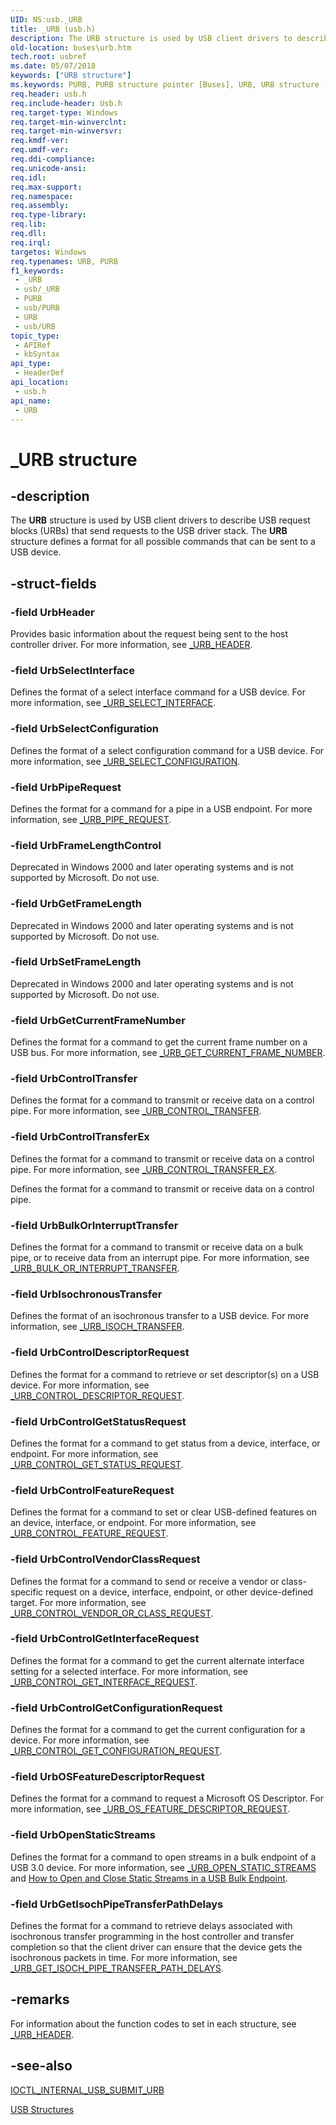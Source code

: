 ```yaml
---
UID: NS:usb._URB
title: _URB (usb.h)
description: The URB structure is used by USB client drivers to describe USB request blocks (URBs) that send requests to the USB driver stack. The URB structure defines a format for all possible commands that can be sent to a USB device.
old-location: buses\urb.htm
tech.root: usbref
ms.date: 05/07/2018
keywords: ["URB structure"]
ms.keywords: PURB, PURB structure pointer [Buses], URB, URB structure [Buses], _URB, buses.urb, usb/PURB, usb/URB, usbstrct_20441a98-258d-44d2-b414-67b336a44fac.xml
req.header: usb.h
req.include-header: Usb.h
req.target-type: Windows
req.target-min-winverclnt: 
req.target-min-winversvr: 
req.kmdf-ver: 
req.umdf-ver: 
req.ddi-compliance: 
req.unicode-ansi: 
req.idl: 
req.max-support: 
req.namespace: 
req.assembly: 
req.type-library: 
req.lib: 
req.dll: 
req.irql: 
targetos: Windows
req.typenames: URB, PURB
f1_keywords:
 - _URB
 - usb/_URB
 - PURB
 - usb/PURB
 - URB
 - usb/URB
topic_type:
 - APIRef
 - kbSyntax
api_type:
 - HeaderDef
api_location:
 - usb.h
api_name:
 - URB
---
```


# _URB structure


## -description

The <b>URB</b> structure is used by USB client drivers to describe USB request blocks (URBs) that send requests to the USB driver stack. The <b>URB</b> structure defines a format for all possible commands that can be sent to a USB device.

## -struct-fields

### -field UrbHeader

Provides basic information about the request being sent to the host controller driver. For more information, see <a href="/windows-hardware/drivers/ddi/usb/ns-usb-_urb_header">_URB_HEADER</a>.

### -field UrbSelectInterface

Defines the format of a select interface command for a USB device. For more information, see <a href="/windows-hardware/drivers/ddi/usb/ns-usb-_urb_select_interface">_URB_SELECT_INTERFACE</a>.

### -field UrbSelectConfiguration

Defines the format of a select configuration command for a USB device. For more information, see <a href="/windows-hardware/drivers/ddi/usb/ns-usb-_urb_select_configuration">_URB_SELECT_CONFIGURATION</a>.

### -field UrbPipeRequest

Defines the format for a command for a  pipe in a USB endpoint. For more information, see <a href="/windows-hardware/drivers/ddi/usb/ns-usb-_urb_pipe_request">_URB_PIPE_REQUEST</a>.

### -field UrbFrameLengthControl

Deprecated in Windows 2000 and later operating systems and is not supported by Microsoft. Do not use.

### -field UrbGetFrameLength

Deprecated in Windows 2000 and later operating systems and is not supported by Microsoft. Do not use.

### -field UrbSetFrameLength

Deprecated in Windows 2000 and later operating systems and is not supported by Microsoft. Do not use.

### -field UrbGetCurrentFrameNumber

Defines the format for a command to get the current frame number on a USB bus. For more information, see <a href="/windows-hardware/drivers/ddi/usb/ns-usb-_urb_get_current_frame_number">_URB_GET_CURRENT_FRAME_NUMBER</a>.

### -field UrbControlTransfer

Defines the format for a command to transmit or receive data on a control pipe. For more information, see <a href="/windows-hardware/drivers/ddi/usb/ns-usb-_urb_control_transfer">_URB_CONTROL_TRANSFER</a>.

### -field UrbControlTransferEx

Defines the format for a command to transmit or receive data on a control pipe. For more information, see <a href="/windows-hardware/drivers/ddi/usb/ns-usb-_urb_control_transfer_ex">_URB_CONTROL_TRANSFER_EX</a>.

Defines the format for a command to transmit or receive data on a control pipe.

### -field UrbBulkOrInterruptTransfer

Defines the format for a command to transmit or receive data on a bulk pipe, or to receive data from an interrupt pipe. For more information, see <a href="/windows-hardware/drivers/ddi/usb/ns-usb-_urb_bulk_or_interrupt_transfer">_URB_BULK_OR_INTERRUPT_TRANSFER</a>.

### -field UrbIsochronousTransfer

Defines the format of an isochronous transfer to a USB device. For more information, see <a href="/windows-hardware/drivers/ddi/usb/ns-usb-_urb_isoch_transfer">_URB_ISOCH_TRANSFER</a>.

### -field UrbControlDescriptorRequest

Defines the format for a command to retrieve or set descriptor(s) on a USB device. For more information, see <a href="/windows-hardware/drivers/ddi/usb/ns-usb-_urb_control_descriptor_request">_URB_CONTROL_DESCRIPTOR_REQUEST</a>.

### -field UrbControlGetStatusRequest

Defines the format for a command to get status from a device, interface, or endpoint. For more information, see <a href="/windows-hardware/drivers/ddi/usb/ns-usb-_urb_control_get_status_request">_URB_CONTROL_GET_STATUS_REQUEST</a>.

### -field UrbControlFeatureRequest

Defines the format for a command to set or clear USB-defined features on an device, interface, or endpoint. For more information, see <a href="/windows-hardware/drivers/ddi/usb/ns-usb-_urb_control_feature_request">_URB_CONTROL_FEATURE_REQUEST</a>.

### -field UrbControlVendorClassRequest

Defines the format for a command to send or receive a vendor or class-specific request on a device, interface, endpoint, or other device-defined target. For more information, see <a href="/windows-hardware/drivers/ddi/usb/ns-usb-_urb_control_vendor_or_class_request">_URB_CONTROL_VENDOR_OR_CLASS_REQUEST</a>.

### -field UrbControlGetInterfaceRequest

Defines the format for a command to get the current alternate interface setting for a selected interface. For more information, see <a href="/windows-hardware/drivers/ddi/usb/ns-usb-_urb_control_get_interface_request">_URB_CONTROL_GET_INTERFACE_REQUEST</a>.

### -field UrbControlGetConfigurationRequest

Defines the format for a command to get the current configuration for a device. For more information, see <a href="/windows-hardware/drivers/ddi/usb/ns-usb-_urb_control_get_configuration_request">_URB_CONTROL_GET_CONFIGURATION_REQUEST</a>.

### -field UrbOSFeatureDescriptorRequest

Defines the format for a command to request a Microsoft OS Descriptor. For more information, see <a href="/windows-hardware/drivers/ddi/usb/ns-usb-_urb_os_feature_descriptor_request">_URB_OS_FEATURE_DESCRIPTOR_REQUEST</a>.

### -field UrbOpenStaticStreams

Defines the format for a command to open streams in a bulk endpoint of a USB 3.0 device. For more information, see <a href="/windows-hardware/drivers/ddi/usb/ns-usb-_urb_open_static_streams">_URB_OPEN_STATIC_STREAMS</a> and <a href="/windows-hardware/drivers/ddi/index">How to Open and Close Static Streams in a USB Bulk Endpoint</a>.

### -field UrbGetIsochPipeTransferPathDelays

Defines the format for a command to retrieve delays associated with isochronous transfer programming in the host controller and transfer completion so that the client driver can ensure that the device gets the isochronous packets in time. 
For more information, see <a href="/windows-hardware/drivers/ddi/usb/ns-usb-_urb_get_isoch_pipe_transfer_path_delays">_URB_GET_ISOCH_PIPE_TRANSFER_PATH_DELAYS</a>.

## -remarks

For information about the function codes to set in each structure, see <a href="/windows-hardware/drivers/ddi/usb/ns-usb-_urb_header">_URB_HEADER</a>.

## -see-also

<a href="/windows-hardware/drivers/ddi/usbioctl/ni-usbioctl-ioctl_internal_usb_submit_urb">IOCTL_INTERNAL_USB_SUBMIT_URB</a>



<a href="/windows-hardware/drivers/ddi/index">USB Structures</a>
